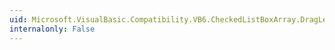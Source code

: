 ```yaml
---
uid: Microsoft.VisualBasic.Compatibility.VB6.CheckedListBoxArray.DragLeave
internalonly: False
---
```

